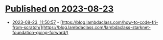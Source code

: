 # [Published on 2023-08-23](index.md)

* [2023-08-23, 11:50:57](https://lobste.rs/s/0yb8ra/https_blog_lambdaclass_com_how_code_fri) - [https://blog.lambdaclass.com/how-to-code-fri-from-scratch/](https://blog.lambdaclass.com/lambdaclass-starknet-foundation-going-forward/)
